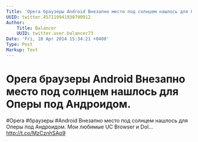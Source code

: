```yaml
---
Title: 'Opera браузеры Android Внезапно место под солнцем нашлось для Оперы под Андроидом.'
UUID: twitter.457119941930790912
Author:
    Title: Balancer
    UUID: twitter.user.balancer73
Date: 'Fri, 18 Apr 2014 15:34:21 +0400'
Type: Post
Markup: Text
---
```


# Opera браузеры Android Внезапно место под солнцем нашлось для Оперы под Андроидом.

#Opera #браузеры #Android Внезапно место под солнцем нашлось
для Оперы под Андроидом. Мои любимые UC Browser и Dol…
http://t.co/MzCznhSAp9
